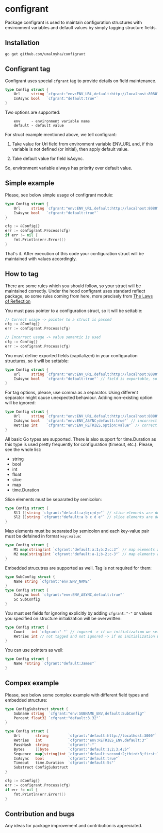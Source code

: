 # configrant

Package configrant is used to maintain configuration structures with environment variables and default values by simply tagging structure fields.

## Installation

```
go get github.com/umalmyha/configrant
```

## Configrant tag

Configrant uses special `cfgrant` tag to provide details on field maintenance.

```go
type Config struct {
	Url 	string `cfgrant:"env:ENV_URL,default:http://localhost:8080"`
	IsAsync	bool   `cfgrant:"default:true"`
}
```

Two options are supported:

```
    env 	- environment variable name
    default - default value
```

For struct example mentioned above, we tell configrant:

1. Take value for Url field from environment variable ENV_URL and, if this variable is not defined (or initial), then apply default value.

2. Take default value for field isAsync.

So, environment variable always has priority over default value.

## Simple example

Please, see below simple usage of configrant module:

```go
type Config struct {
	Url 	string `cfgrant:"env:ENV_URL,default:http://localhost:8080"`
	IsAsync	bool   `cfgrant:"default:true"`
}

cfg := &Config{}
err := configrant.Process(cfg)
if err != nil {
	fmt.Println(err.Error())
}
```

That's it. After execution of this code your configuration struct will be maintained with values accordingly.

## How to tag

There are some rules which you should follow, so your struct will be maintained correctly.
Under the hood configrant uses standard reflect package, so some rules coming from here, more precisely from [The Laws of Reflection](https://go.dev/blog/laws-of-reflection)

You must pass pointer to a configuration struct, so it will be settable:

```go
// Correct usage -> pointer to a struct is passed
cfg := &Config{}
err := configrant.Process(cfg)

// Incorrect usage -> value semantic is used
cfg := Config{}
err := configrant.Process(cfg)
```

You must define exported fields (capitalized) in your configuration structures, so it will be settable:

```go
type Config struct {
	url 	string `cfgrant:"env:ENV_URL,default:http://localhost:8080"` // field is unexportable, so not settable -> will be ignored even if tagged
	IsAsync	bool   `cfgrant:"default:true"` // field is exportable, so settable
}
```

For tag options, please, use comma as a separator. Using different separator might cause unexpected behaviour. Adding non-existing option will be ignored:

```go
type Config struct {
	Url 	string `cfgrant:"env:ENV_URL,default:http://localhost:8080"` // correct tag
	IsAsync	bool   `cfgrant:"env:ENV_ASYNC;default:true"` // incorrect tag -> ';' delimiter is used instead of ','
	Retries int    `cfgrant:"env:ENV_RETRIES,option:value"` // correct tag, but property 'option' is ignored
}
```

All basic Go types are supported. There is also support for time.Duration as this type is used pretty frequently for configuration (timeout, etc.). Please, see the whole list:

- string
- bool
- int
- float
- slice
- map
- time.Duration

Slice elements must be separated by semicolon:

```go
type Config struct {
	Sl1 []string `cfgrant:"default:a;b;c;d;e"` // slice elements are defined correctly
	Sl2 []string `cfgrant:"default:a b c d e"` // slice elements are defined incorrectly -> space separator is used
}
```

Map elements must be separated by semicolon and each key-value pair must be defained in format `key:value`:

```go
type Config struct {
	M1 map[string]int `cfgrant:"default:a:1;b:2;c:3"` // map elements are defined correctly
	M2 map[string]int `cfgrant:"default:a-1;b-2;c-3"` // map elements are defined incorrectly -> key-value format is incorrect
}
```

Embedded strucutres are supported as well. Tag is not required for them:

```go
type SubConfig struct {
	Name string `cfgrant:"env:ENV_NAME"`
}
type Config struct {
	IsAsync	bool `cfgrant:"env:ENV_ASYNC,default:true"`
	Sc SubConfig
}
```

You must set fields for ignoring explicitly by adding `cfgrant:"-"` or values you specified on structure initialization will be overwritten:

```go
type Config struct {
	Count	int `cfgrant:"-"` // ingored -> if on initialization we set Count equal to 5 it will stay unchanged
	Retries int	// not tagged and not ignored -> if on initialization we set Retries equal to 3 it will be set to 0 (zero value)
}
```

You can use pointers as well:

```go
type Config struct {
	Name *string `cfgrant:"default:James"`
}
```

## Compex example

Please, see below some complex example with different field types and embedded structure:

```go
type ConfigSubstruct struct {
	Subname string  `cfgrant:"env:SUBNAME_ENV,default:SubConfig"`
	Percent float32 `cfgrant:"default:3.32"`
}

type Config struct {
	Url       string         `cfgrant:"default:http://localhost:3000"`
	Retries   int            `cfgrant:"env:RETRIES_ENV,default:3"`
	PassHash  string         `cfgrant:"-"`
	Bytes     []byte         `cfgrant:"default:1;2;3;4;5"`
	Sequence  map[string]int `cfgrant:"default:second:2;third:3;first:1"`
	IsAsync   bool           `cfgrant:"default:true"`
	Timeout   time.Duration  `cfgrant:"default:5s"`
	Substruct ConfigSubstruct
}

cfg := &Config{}
err := configrant.Process(cfg)
if err != nil {
	fmt.Println(err.Error())
}
```

## Contribution and bugs

Any ideas for package improvement and contribution is appreciated.
